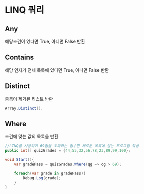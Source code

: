 # LINQ 쿼리 

## Any
해당조건이 있다면 True, 아니면 False 반환
## Contains
해당 인자가 전체 목록에 있다면 True, 아니면 False 반환

## Distinct
중복이 제거된 리스트 반환
```C#
Array.Distinct();
```
## Where
조건에 맞는 값의 목록을 반환

```C#
//LINQ를 사용하여 69점을 초과하는 점수만 새로운 목록에 담는 프로그램 작성
public int[] quizGrades = {44,55,32,56,78,23,89,99,100};

void Start(){
    var gradePass = quizGrades.Where(qg => qg > 69);

    foreach(var grade in gradePass){
        Debug.Log(grade);
    }
}
```